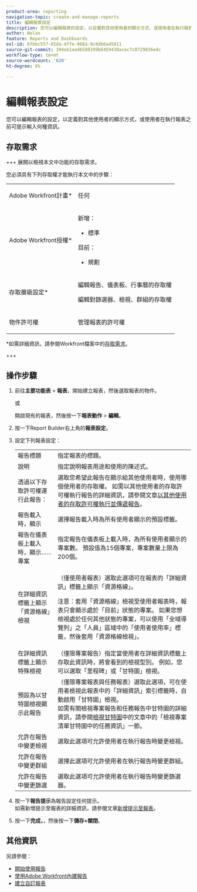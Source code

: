 ```yaml
---
product-area: reporting
navigation-topic: create-and-manage-reports
title: 編輯報表設定
description: 您可以編輯報表的設定，以定義對其他使用者的顯示方式，或使用者在執行報表之前可提示輸入何種資訊。
author: Nolan
feature: Reports and Dashboards
exl-id: 6fbbc557-65da-4ffe-968a-9c8db6a45811
source-git-commit: 394eb1aed6508399b6459430acec7c0729036edc
workflow-type: tm+mt
source-wordcount: '620'
ht-degree: 6%

---
```


# 編輯報表設定

<!-- Audited: 11/2024 -->

您可以編輯報表的設定，以定義對其他使用者的顯示方式，或使用者在執行報表之前可提示輸入何種資訊。

## 存取需求

+++ 展開以檢視本文中功能的存取需求。

您必須具有下列存取權才能執行本文中的步驟：

<table style="table-layout:auto"> 
 <col> 
 <col> 
 <tbody> 
  <tr> 
   <td role="rowheader">Adobe Workfront計畫*</td> 
   <td> <p>任何</p> </td> 
  </tr> 
  <tr> 
   <td role="rowheader">Adobe Workfront授權*</td> 
      <td> 
      <p>新增：</p>
         <ul>
         <li><p>標準</p></li>
         </ul>
      <p>目前：</p>
         <ul>
         <li><p>規劃</p></li>
         </ul>
   </td> 
  </tr> 
  <tr> 
   <td role="rowheader">存取層級設定*</td> 
   <td> <p>編輯報告、儀表板、行事曆的存取權</p> <p>編輯對篩選器、檢視、群組的存取權</p></td> 
  </tr> 
  <tr> 
   <td role="rowheader">物件許可權</td> 
   <td> <p>管理報表的許可權</p></td> 
  </tr> 
 </tbody> 
</table>

*如需詳細資訊，請參閱Workfront檔案中的[存取需求](/help/quicksilver/administration-and-setup/add-users/access-levels-and-object-permissions/access-level-requirements-in-documentation.md)。

+++

## 操作步驟

1. 前往&#x200B;**主要功能表** > **報表**，開始建立報表，然後選取報表的物件。

   或

   開啟現有的報表，然後按一下&#x200B;**報表動作** > **編輯**。

1. 按一下Report Builder右上角的&#x200B;**報表設定**。
1. 設定下列報表設定：

   <table style="table-layout:auto"> 
    <col> 
    <col> 
    <tbody> 
     <tr> 
      <td role="rowheader">報告標題</td> 
      <td>指定報表的標題。</td> 
     </tr> 
     <tr> 
      <td role="rowheader">說明</td> 
      <td>指定說明報表用途和使用的陳述式。</td> 
     </tr> 
     <tr> 
      <td role="rowheader">透過以下存取許可權運行此報告：</td> 
      <td>選取您希望此報告在顯示給其他使用者時，使用哪個使用者的存取權。 如需以其他使用者的存取許可權執行報告的詳細資訊，請參閱文章<a href="../../../reports-and-dashboards/reports/creating-and-managing-reports/run-deliver-report-access-rights-another-user.md" class="MCXref xref">以其他使用者的存取許可權執行並傳遞報告</a>。</td> 
     </tr> 
     <tr> 
      <td role="rowheader">報告載入時，顯示</td> 
      <td>選擇報告載入時為所有使用者顯示的預設標籤。</td> 
     </tr> 
     <tr> 
      <td role="rowheader">報告在儀表板上載入時，顯示……專案</td> 
      <td>指定報告在儀表板上載入時，為所有使用者顯示的專案數。 預設值為15個專案，專案數量上限為200個。</td> 
     </tr> 
     <tr> 
      <td role="rowheader">在詳細資訊標籤上顯示「資源格線」檢視</td> 
      <td> <p>（僅使用者報表）選取此選項可在報表的「詳細資訊」標籤上顯示「資源格線」。</p> <p>注意：套用「資源格線」檢視至使用者報表時，報表只會顯示處於「目前」狀態的專案。 如果您想檢視處於任何其他狀態的專案，可以使用「全域導覽列」之「人員」區域中的「使用者使用率」標籤，然後套用「資源格線檢視」。 <!--
         <MadCap:conditionalText data-mc-conditions="QuicksilverOrClassic.Draft mode">
          For more information about using the Resource Grid, see the article Overview of the Resource Grid . (drafted because this article is drafted also: Article is in draft Feb 1, 2021)
         </MadCap:conditionalText>
        --></p> </td> 
     </tr> 
     <tr> 
      <td role="rowheader">在詳細資訊標籤上顯示特殊檢視</td> 
      <td>（僅限專案報告）指定當使用者在詳細資訊標籤上存取此資訊時，將會看到的檢視型別。 例如，您可以選取「里程碑」或「甘特圖」檢視。</td> 
     </tr> 
     <tr> 
      <td role="rowheader">預設為以甘特圖檢視顯示此報告</td> 
      <td>（僅限專案報表與任務報表）選取此選項，可在使用者檢視此報表中的「詳細資訊」索引標籤時，自動啟用「甘特圖」檢視。<br>如需有關檢視專案報告和任務報告中甘特圖的詳細資訊，請參閱<a href="../../../manage-work/gantt-chart/use-the-gantt-chart/view-info-in-gantt.md" class="MCXref xref">檢視甘特圖</a>中的文章中的「檢視專案清單甘特圖中的任務資訊」一節。</td> 
     </tr> 
     <tr> 
      <td role="rowheader">允許在報告中變更檢視</td> 
      <td>選取此選項可允許使用者在執行報告時變更檢視。</td> 
     </tr> 
     <tr> 
      <td role="rowheader">允許在報告中變更群組</td> 
      <td>選擇此選項可允許使用者在執行報告時變更群組。</td> 
     </tr> 
     <tr> 
      <td role="rowheader">允許在報告中變更篩選</td> 
      <td>選取此選項可允許使用者在執行報告時變更篩選器。</td> 
     </tr> 
    </tbody> 
   </table>

1. 按一下&#x200B;**報告提示**&#x200B;為報告設定任何提示。\
   如需新增提示至報表的詳細資訊，請參閱文章[新增提示至報表](../../../reports-and-dashboards/reports/creating-and-managing-reports/add-prompt-report.md)。

1. 按一下&#x200B;**完成，**，然後按一下&#x200B;**儲存+關閉**。

## 其他資訊

另請參閱：

<!--outdated: * [Basic Report Creation Program for the new Workfront experience](https://one.workfront.com/s/basic-report-creation-program) -->
* [開始使用報告](../../../reports-and-dashboards/reports/reporting/get-started-reports-workfront.md)
* [使用Adobe Workfront內建報告](../../../reports-and-dashboards/reports/using-built-in-reports/use-workfront-built-in-reports.md)
* [建立自訂報表](../../../reports-and-dashboards/reports/creating-and-managing-reports/create-custom-report.md)

